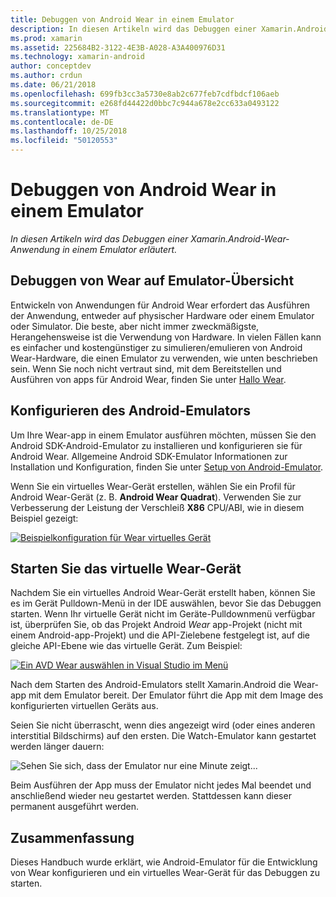 ```yaml
---
title: Debuggen von Android Wear in einem Emulator
description: In diesen Artikeln wird das Debuggen einer Xamarin.Android-Wear-Anwendung in einem Emulator erläutert.
ms.prod: xamarin
ms.assetid: 225684B2-3122-4E3B-A028-A3A400976D31
ms.technology: xamarin-android
author: conceptdev
ms.author: crdun
ms.date: 06/21/2018
ms.openlocfilehash: 699fb3cc3a5730e8ab2c677feb7cdfbdcf106aeb
ms.sourcegitcommit: e268fd44422d0bbc7c944a678e2cc633a0493122
ms.translationtype: MT
ms.contentlocale: de-DE
ms.lasthandoff: 10/25/2018
ms.locfileid: "50120553"
---
```

# <a name="debug-android-wear-on-an-emulator"></a>Debuggen von Android Wear in einem Emulator

_In diesen Artikeln wird das Debuggen einer Xamarin.Android-Wear-Anwendung in einem Emulator erläutert._

## <a name="debug-wear-on-emulator-overview"></a>Debuggen von Wear auf Emulator-Übersicht

Entwickeln von Anwendungen für Android Wear erfordert das Ausführen der Anwendung, entweder auf physischer Hardware oder einem Emulator oder Simulator. Die beste, aber nicht immer zweckmäßigste, Herangehensweise ist die Verwendung von Hardware. In vielen Fällen kann es einfacher und kostengünstiger zu simulieren/emulieren von Android Wear-Hardware, die einen Emulator zu verwenden, wie unten beschrieben sein. Wenn Sie noch nicht vertraut sind, mit dem Bereitstellen und Ausführen von apps für Android Wear, finden Sie unter [Hallo Wear](~/android/wear/get-started/hello-wear.md).

## <a name="configure-the-android-emulator"></a>Konfigurieren des Android-Emulators

Um Ihre Wear-app in einem Emulator ausführen möchten, müssen Sie den Android SDK-Android-Emulator zu installieren und konfigurieren sie für Android Wear. Allgemeine Android SDK-Emulator Informationen zur Installation und Konfiguration, finden Sie unter [Setup von Android-Emulator](~/android/get-started/installation/android-emulator/index.md).

Wenn Sie ein virtuelles Wear-Gerät erstellen, wählen Sie ein Profil für Android Wear-Gerät (z. B. **Android Wear Quadrat**). Verwenden Sie zur Verbesserung der Leistung der Verschleiß **X86** CPU/ABI, wie in diesem Beispiel gezeigt:

[![Beispielkonfiguration für Wear virtuelles Gerät](debug-on-emulator-images/01-wear-avd-example-sml.png)](debug-on-emulator-images/01-wear-avd-example.png#lightbox)


## <a name="launch-the-wear-virtual-device"></a>Starten Sie das virtuelle Wear-Gerät 

Nachdem Sie ein virtuelles Android Wear-Gerät erstellt haben, können Sie es im Gerät Pulldown-Menü in der IDE auswählen, bevor Sie das Debuggen starten. Wenn Ihr virtuelle Gerät nicht im Geräte-Pulldownmenü verfügbar ist, überprüfen Sie, ob das Projekt Android *Wear* app-Projekt (nicht mit einem Android-app-Projekt) und die API-Zielebene festgelegt ist, auf die gleiche API-Ebene wie das virtuelle Gerät. Zum Beispiel:

[![Ein AVD Wear auswählen in Visual Studio im Menü](debug-on-emulator-images/vs/choose-wear-sim.png)](debug-on-emulator-images/vs/choose-wear-sim.png#lightbox)

Nach dem Starten des Android-Emulators stellt Xamarin.Android die Wear-app mit dem Emulator bereit. Der Emulator führt die App mit dem Image des konfigurierten virtuellen Geräts aus.

Seien Sie nicht überrascht, wenn dies angezeigt wird (oder eines anderen interstitial Bildschirms) auf den ersten. Die Watch-Emulator kann gestartet werden länger dauern: 

![Sehen Sie sich, dass der Emulator nur eine Minute zeigt...](debug-on-emulator-images/please-wait.png)

Beim Ausführen der App muss der Emulator nicht jedes Mal beendet und anschließend wieder neu gestartet werden. Stattdessen kann dieser permanent ausgeführt werden.

 
## <a name="summary"></a>Zusammenfassung
 
Dieses Handbuch wurde erklärt, wie Android-Emulator für die Entwicklung von Wear konfigurieren und ein virtuelles Wear-Gerät für das Debuggen zu starten.
